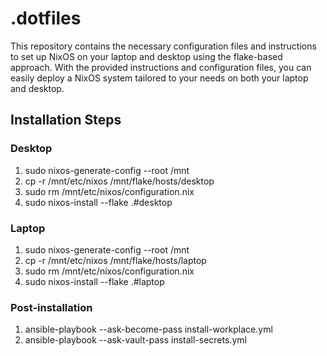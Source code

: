 # .dotfiles

This repository contains the necessary configuration files and instructions to set up NixOS on your laptop and desktop using the flake-based approach. With the provided instructions and configuration files, you can easily deploy a NixOS system tailored to your needs on both your laptop and desktop.

## Installation Steps

### Desktop
1. sudo nixos-generate-config --root /mnt
2. cp -r /mnt/etc/nixos /mnt/flake/hosts/desktop
3. sudo rm /mnt/etc/nixos/configuration.nix
4. sudo nixos-install --flake .#desktop

### Laptop
1. sudo nixos-generate-config --root /mnt
2. cp -r /mnt/etc/nixos /mnt/flake/hosts/laptop
3. sudo rm /mnt/etc/nixos/configuration.nix
4. sudo nixos-install --flake .#laptop

### Post-installation
1. ansible-playbook --ask-become-pass install-workplace.yml
2. ansible-playbook --ask-vault-pass install-secrets.yml
